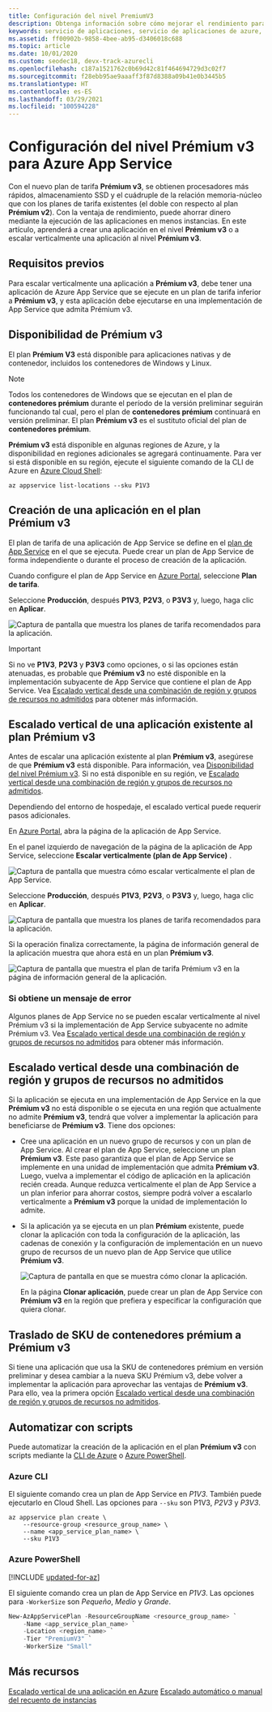```yaml
---
title: Configuración del nivel PremiumV3
description: Obtenga información sobre cómo mejorar el rendimiento para su aplicación web, móvil y de API en Azure App Service mediante el escalado al nuevo plan de tarifa Prémium v3.
keywords: servicio de aplicaciones, servicio de aplicaciones de azure, escala, escalable, plan del servicio de aplicaciones, costo del servicio de aplicaciones
ms.assetid: ff00902b-9858-4bee-ab95-d3406018c688
ms.topic: article
ms.date: 10/01/2020
ms.custom: seodec18, devx-track-azurecli
ms.openlocfilehash: c187a1521762c0b69d42c81f464694729d3c02f7
ms.sourcegitcommit: f28ebb95ae9aaaff3f87d8388a09b41e0b3445b5
ms.translationtype: HT
ms.contentlocale: es-ES
ms.lasthandoff: 03/29/2021
ms.locfileid: "100594228"
---
```

# <a name="configure-premiumv3-tier-for-azure-app-service"></a>Configuración del nivel Prémium v3 para Azure App Service

Con el nuevo plan de tarifa **Prémium v3**, se obtienen procesadores más rápidos, almacenamiento SSD y el cuádruple de la relación memoria-núcleo que con los planes de tarifa existentes (el doble con respecto al plan **Prémium v2**). Con la ventaja de rendimiento, puede ahorrar dinero mediante la ejecución de las aplicaciones en menos instancias. En este artículo, aprenderá a crear una aplicación en el nivel **Prémium v3** o a escalar verticalmente una aplicación al nivel **Prémium v3**.

## <a name="prerequisites"></a>Requisitos previos

Para escalar verticalmente una aplicación a **Prémium v3**, debe tener una aplicación de Azure App Service que se ejecute en un plan de tarifa inferior a **Prémium v3**, y esta aplicación debe ejecutarse en una implementación de App Service que admita Prémium v3.

<a name="availability"></a>

## <a name="premiumv3-availability"></a>Disponibilidad de Prémium v3

El plan **Prémium V3** está disponible para aplicaciones nativas y de contenedor, incluidos los contenedores de Windows y Linux.

> [!NOTE]
> Todos los contenedores de Windows que se ejecutan en el plan de **contenedores prémium** durante el período de la versión preliminar seguirán funcionando tal cual, pero el plan de **contenedores prémium** continuará en versión preliminar. El plan **Prémium v3** es el sustituto oficial del plan de **contenedores prémium**. 

**Prémium v3** está disponible en algunas regiones de Azure, y la disponibilidad en regiones adicionales se agregará continuamente. Para ver si está disponible en su región, ejecute el siguiente comando de la CLI de Azure en [Azure Cloud Shell](../cloud-shell/overview.md):

```azurecli-interactive
az appservice list-locations --sku P1V3
```

<a name="create"></a>

## <a name="create-an-app-in-premiumv3-tier"></a>Creación de una aplicación en el plan Prémium v3

El plan de tarifa de una aplicación de App Service se define en el [plan de App Service](overview-hosting-plans.md) en el que se ejecuta. Puede crear un plan de App Service de forma independiente o durante el proceso de creación de la aplicación.

Cuando configure el plan de App Service en <a href="https://portal.azure.com" target="_blank">Azure Portal</a>, seleccione **Plan de tarifa**. 

Seleccione **Producción**, después **P1V3**, **P2V3**, o **P3V3** y, luego, haga clic en **Aplicar**.

![Captura de pantalla que muestra los planes de tarifa recomendados para la aplicación.](media/app-service-configure-premium-tier/scale-up-tier-select.png)

> [!IMPORTANT] 
> Si no ve **P1V3**, **P2V3** y **P3V3** como opciones, o si las opciones están atenuadas, es probable que **Prémium v3** no esté disponible en la implementación subyacente de App Service que contiene el plan de App Service. Vea [Escalado vertical desde una combinación de región y grupos de recursos no admitidos](#unsupported) para obtener más información.

## <a name="scale-up-an-existing-app-to-premiumv3-tier"></a>Escalado vertical de una aplicación existente al plan Prémium v3

Antes de escalar una aplicación existente al plan **Prémium v3**, asegúrese de que **Prémium v3** está disponible. Para información, vea [Disponibilidad del nivel Prémium v3](#availability). Si no está disponible en su región, ve [Escalado vertical desde una combinación de región y grupos de recursos no admitidos](#unsupported).

Dependiendo del entorno de hospedaje, el escalado vertical puede requerir pasos adicionales. 

En <a href="https://portal.azure.com" target="_blank">Azure Portal</a>, abra la página de la aplicación de App Service.

En el panel izquierdo de navegación de la página de la aplicación de App Service, seleccione **Escalar verticalmente (plan de App Service)** .

![Captura de pantalla que muestra cómo escalar verticalmente el plan de App Service.](media/app-service-configure-premium-tier/scale-up-tier-portal.png)

Seleccione **Producción**, después **P1V3**, **P2V3**, o **P3V3** y, luego, haga clic en **Aplicar**.

![Captura de pantalla que muestra los planes de tarifa recomendados para la aplicación.](media/app-service-configure-premium-tier/scale-up-tier-select.png)

Si la operación finaliza correctamente, la página de información general de la aplicación muestra que ahora está en un plan **Prémium v3**.

![Captura de pantalla que muestra el plan de tarifa Prémium v3 en la página de información general de la aplicación.](media/app-service-configure-premium-tier/finished.png)

### <a name="if-you-get-an-error"></a>Si obtiene un mensaje de error

Algunos planes de App Service no se pueden escalar verticalmente al nivel Prémium v3 si la implementación de App Service subyacente no admite Prémium v3. Vea [Escalado vertical desde una combinación de región y grupos de recursos no admitidos](#unsupported) para obtener más información.

<a name="unsupported"></a>

## <a name="scale-up-from-an-unsupported-resource-group-and-region-combination"></a>Escalado vertical desde una combinación de región y grupos de recursos no admitidos

Si la aplicación se ejecuta en una implementación de App Service en la que **Prémium v3** no está disponible o se ejecuta en una región que actualmente no admite **Prémium v3**, tendrá que volver a implementar la aplicación para beneficiarse de **Prémium v3**.  Tiene dos opciones:

- Cree una aplicación en un nuevo grupo de recursos y con un plan de App Service. Al crear el plan de App Service, seleccione un plan **Prémium v3**. Este paso garantiza que el plan de App Service se implemente en una unidad de implementación que admita **Prémium v3**. Luego, vuelva a implementar el código de aplicación en la aplicación recién creada. Aunque reduzca verticalmente el plan de App Service a un plan inferior para ahorrar costos, siempre podrá volver a escalarlo verticalmente a **Prémium v3** porque la unidad de implementación lo admite.
- Si la aplicación ya se ejecuta en un plan **Prémium** existente, puede clonar la aplicación con toda la configuración de la aplicación, las cadenas de conexión y la configuración de implementación en un nuevo grupo de recursos de un nuevo plan de App Service que utilice **Prémium v3**.

    ![Captura de pantalla en que se muestra cómo clonar la aplicación.](media/app-service-configure-premium-tier/clone-app.png)

    En la página **Clonar aplicación**, puede crear un plan de App Service con **Prémium v3** en la región que prefiera y especificar la configuración que quiera clonar.

## <a name="moving-from-premium-container-to-premium-v3-sku"></a>Traslado de SKU de contenedores prémium a Prémium v3

Si tiene una aplicación que usa la SKU de contenedores prémium en versión preliminar y desea cambiar a la nueva SKU Prémium v3, debe volver a implementar la aplicación para aprovechar las ventajas de **Prémium v3**. Para ello, vea la primera opción [Escalado vertical desde una combinación de región y grupos de recursos no admitidos](#scale-up-from-an-unsupported-resource-group-and-region-combination).

## <a name="automate-with-scripts"></a>Automatizar con scripts

Puede automatizar la creación de la aplicación en el plan **Prémium v3** con scripts mediante la [CLI de Azure](/cli/azure/install-azure-cli) o [Azure PowerShell](/powershell/azure/).

### <a name="azure-cli"></a>Azure CLI

El siguiente comando crea un plan de App Service en _P1V3_. También puede ejecutarlo en Cloud Shell. Las opciones para `--sku` son P1V3, _P2V3_ y _P3V3_.

```azurecli-interactive
az appservice plan create \
    --resource-group <resource_group_name> \
    --name <app_service_plan_name> \
    --sku P1V3
```

### <a name="azure-powershell"></a>Azure PowerShell

[!INCLUDE [updated-for-az](../../includes/updated-for-az.md)]

El siguiente comando crea un plan de App Service en _P1V3_. Las opciones para `-WorkerSize` son _Pequeño_, _Medio_ y _Grande_.

```powershell
New-AzAppServicePlan -ResourceGroupName <resource_group_name> `
    -Name <app_service_plan_name> `
    -Location <region_name> `
    -Tier "PremiumV3" `
    -WorkerSize "Small"
```

## <a name="more-resources"></a>Más recursos

[Escalado vertical de una aplicación en Azure](manage-scale-up.md)
[Escalado automático o manual del recuento de instancias](../azure-monitor/autoscale/autoscale-get-started.md)
